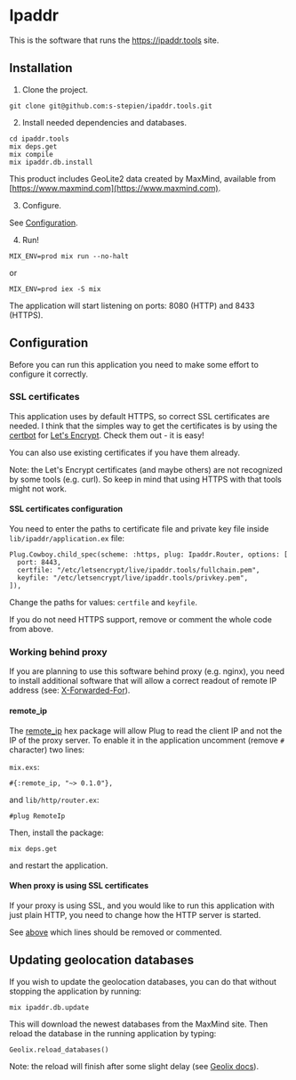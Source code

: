 # Ipaddr

This is the software that runs the https://ipaddr.tools site.

## Installation

1. Clone the project.
```
git clone git@github.com:s-stepien/ipaddr.tools.git
```

2. Install needed dependencies and databases.

```
cd ipaddr.tools
mix deps.get
mix compile
mix ipaddr.db.install
```

This product includes GeoLite2 data created by MaxMind, available from
[https://www.maxmind.com](https://www.maxmind.com).

3. Configure.

See [Configuration](#configuration).

4. Run!
```
MIX_ENV=prod mix run --no-halt
```

or
```
MIX_ENV=prod iex -S mix
```

The application will start listening on ports: 8080 (HTTP) and 8433 (HTTPS).

## Configuration

Before you can run this application you need to make some effort to configure it
correctly.

### SSL certificates

This application uses by default HTTPS, so correct SSL certificates are needed.
I think that the simples way to get the certificates is by using the
[certbot](https://certbot.eff.org/) for [Let's
Encrypt](https://letsencrypt.org/). Check them out - it is easy!

You can also use existing certificates if you have them already.

Note: the Let's Encrypt certificates (and maybe others) are not recognized by
some tools (e.g.  curl). So keep in mind that using HTTPS with that tools might
not work.

#### SSL certificates configuration

You need to enter the paths to certificate file and private key file inside
`lib/ipaddr/application.ex` file:

```
Plug.Cowboy.child_spec(scheme: :https, plug: Ipaddr.Router, options: [
  port: 8443,
  certfile: "/etc/letsencrypt/live/ipaddr.tools/fullchain.pem",
  keyfile: "/etc/letsencrypt/live/ipaddr.tools/privkey.pem",
]),
```

Change the paths for values: `certfile` and `keyfile`.

If you do not need HTTPS support, remove or comment the whole code from above.

### Working behind proxy

If you are planning to use this software behind proxy (e.g. nginx), you need to
install additional software that will allow a correct readout of remote IP
address (see: [X-Forwarded-For](https://en.wikipedia.org/wiki/X-Forwarded-For)).

#### remote_ip

The [remote_ip](https://hex.pm/packages/remote_ip) hex package will allow Plug
to read the client IP and not the IP of the proxy server. To enable it in the
application uncomment (remove `#` character) two lines:

`mix.exs`:
```
#{:remote_ip, "~> 0.1.0"},
```

and `lib/http/router.ex`:
```
#plug RemoteIp
```

Then, install the package:
```
mix deps.get
```

and restart the application.

#### When proxy is using SSL certificates

If your proxy is using SSL, and you would like to run this application with
just plain HTTP, you need to change how the HTTP server is started.

See [above](#ssl-certificates-configuration) which lines should be removed or
commented.

## Updating geolocation databases

If you wish to update the geolocation databases, you can do that without
stopping the application by running:
```
mix ipaddr.db.update
```

This will download the newest databases from the MaxMind site. Then reload the
database in the running application by typing:
```
Geolix.reload_databases()
```

Note: the reload will finish after some slight delay (see [Geolix docs](https://hexdocs.pm/geolix/readme.html#reloading)).
